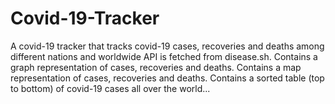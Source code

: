 # Covid-19-Tracker
A covid-19 tracker that tracks covid-19 cases, recoveries and deaths among different nations and worldwide
API is fetched from disease.sh.
Contains a graph representation of cases, recoveries and deaths.
Contains a map representation of cases, recoveries and deaths.
Contains a sorted table (top to bottom) of covid-19 cases all over the world...
